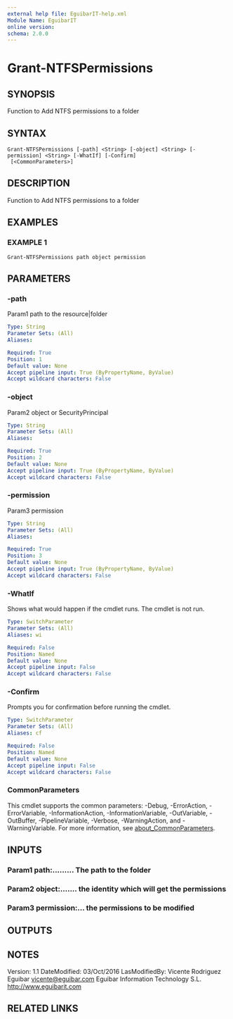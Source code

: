 ```yaml
---
external help file: EguibarIT-help.xml
Module Name: EguibarIT
online version:
schema: 2.0.0
---
```


# Grant-NTFSPermissions

## SYNOPSIS
Function to Add NTFS permissions to a folder

## SYNTAX

```
Grant-NTFSPermissions [-path] <String> [-object] <String> [-permission] <String> [-WhatIf] [-Confirm]
 [<CommonParameters>]
```

## DESCRIPTION
Function to Add NTFS permissions to a folder

## EXAMPLES

### EXAMPLE 1
```
Grant-NTFSPermissions path object permission
```

## PARAMETERS

### -path
Param1 path to the resource|folder

```yaml
Type: String
Parameter Sets: (All)
Aliases:

Required: True
Position: 1
Default value: None
Accept pipeline input: True (ByPropertyName, ByValue)
Accept wildcard characters: False
```

### -object
Param2 object or SecurityPrincipal

```yaml
Type: String
Parameter Sets: (All)
Aliases:

Required: True
Position: 2
Default value: None
Accept pipeline input: True (ByPropertyName, ByValue)
Accept wildcard characters: False
```

### -permission
Param3 permission

```yaml
Type: String
Parameter Sets: (All)
Aliases:

Required: True
Position: 3
Default value: None
Accept pipeline input: True (ByPropertyName, ByValue)
Accept wildcard characters: False
```

### -WhatIf
Shows what would happen if the cmdlet runs.
The cmdlet is not run.

```yaml
Type: SwitchParameter
Parameter Sets: (All)
Aliases: wi

Required: False
Position: Named
Default value: None
Accept pipeline input: False
Accept wildcard characters: False
```

### -Confirm
Prompts you for confirmation before running the cmdlet.

```yaml
Type: SwitchParameter
Parameter Sets: (All)
Aliases: cf

Required: False
Position: Named
Default value: None
Accept pipeline input: False
Accept wildcard characters: False
```

### CommonParameters
This cmdlet supports the common parameters: -Debug, -ErrorAction, -ErrorVariable, -InformationAction, -InformationVariable, -OutVariable, -OutBuffer, -PipelineVariable, -Verbose, -WarningAction, and -WarningVariable. For more information, see [about_CommonParameters](http://go.microsoft.com/fwlink/?LinkID=113216).

## INPUTS

### Param1 path:......... The path to the folder
### Param2 object:....... the identity which will get the permissions
### Param3 permission:... the permissions to be modified
## OUTPUTS

## NOTES
Version:         1.1
DateModified:    03/Oct/2016
LasModifiedBy:   Vicente Rodriguez Eguibar
    vicente@eguibar.com
    Eguibar Information Technology S.L.
    http://www.eguibarit.com

## RELATED LINKS
